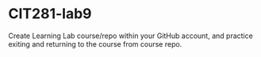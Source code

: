 # CIT281-lab9
Create Learning Lab course/repo within your GitHub account, and practice exiting and returning to the course from course repo.
